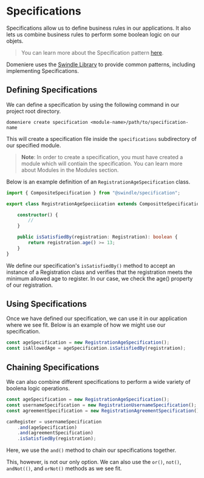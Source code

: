 # Specifications
Specifications allow us to define business rules in our applications. It also lets us combine business rules to perform some boolean logic on our objets.

> You can learn more about the Specification pattern [here](https://en.wikipedia.org/wiki/Specification_pattern).

Domeniere uses the [Swindle Library](https://github.com/Perivel/swindle) to provide common patterns, including implementing Specifications.

## Defining Specifications
We can define a specification by using the following command in our project root directory.
```
domeniere create specification <module-name>/path/to/specification-name
```
This will create a specification file inside the `specifications` subdirectory of our specified module.

> **Note**: In order to create a specification, you must have created a module which will contiain the specification. You can learn more about Modules in the Modules section.

Below is an example definition of an `RegistrationAgeSpecification` class.
```ts
import { CompositeSpecification } from "@swindle/specification";

export class RegistrationAgeSpeciication extends CompositteSpecification {

    constructor() {
        //
    }

    public isSatisfiedBy(registration: Registration): boolean {
        return registration.age() >= 13;
    }
}
```
We define our specification's `isSatisfiedBy()` method to accept an instance of a Registration class and verifies that the registration meets the minimum allowed age to register. In our case, we check the age() property of our registration.

## Using Specifications
Once we have defined our specification, we can use it in our application where we see fit. Below is an example of how we might use our specification.
```ts
const ageSpecification = new RegistrationAgeSpecification();
const isAllowedAge = ageSpecification.isSatisfiedBy(registration);
```

## Chaining Specifications
We can also combine different specifications to perform a wide variety of boolena logic operations.
```ts
const ageSpecification = new RegistrationAgeSpecification();
const usernameSpecification = new RegistrationUsernameSpecification();
const agreementSpecification = new RegistrationAgreementSpecification();

canRegister = usernameSpecification
    .and(ageSpecification)
    .and(agreementSpecification)
    .isSatisfiedBy(registration);
```
Here, we use the `and()` method to chain our specifications together. 

This, however, is not our only option. We can also use the `or()`, `not()`, `andNot(()`, and `orNot()` methods as we see fit.